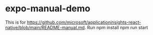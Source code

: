 # expo-manual-demo
This is for https://github.com/microsoft/applicationinsights-react-native/blob/main/README-manual.md.
Run
npm install
npm run start
